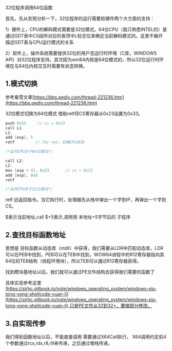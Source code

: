 32位程序调用64位函数

首先，先从宏观分析一下，32位程序的运行需要软硬件两个大方面的支持：

1）硬件上，CPU的解码模式需要是32位模式。64位CPU（我只熟悉INTEL的）是通过GDT表中CS段所对应的表项中L标志位来确定当前解码模式的。这里不展开描述GDT表与CPU运行模式的关系

2）软件上，操作系统需要提供32位的用户态运行时环境（C库，WINDOWS API）对32位程序支持，其次因为win64内核是64位模式的，所以32位运行时环境在与64位内核交互时需要有状态转换。

## 1.模式切换

参考看雪文章[https://bbs.pediy.com/thread-221236.htm](https://bbs.pediy.com/thread-221236.htm)

32位模式切换为64位模式 借助retf将CS寄存器从0x23设置为0x33。

```c
push 0x33     // cs = 0x33
call L1   
L1: 
add [esp], 5
retf    	 // far ret，切换CPU状态

/*此时CPU处于64位模式*/

```


```c
call L2: 
L2:
mov [esp + 4], 0x23    	  // cs = 0x23
add [esp], 0xd     
retf

/*此时CPU处于32位模式*/

```

retf 远返回指令。当它执行时，处理器先从栈中弹出一个字到IP，再弹出一个字到CS。

$表示当前地址,call $+5表示,调用用 本地址+5字节后的 子程序

## 2.查找目标函数地址

思想是 目标函数从动态库（ntdll）中获得，我们需要从LDR中匹配动态库，LDR可以在PEB中找到，PEB可以在TEB中找到，WOW64进程中的R12寄存器指向其64位的TEB结构（线程环境块），所以TEB可以通过R12寄存器获得。

找到模块基地址以后，我们就可以通过PE文件结构去获得我们需要的函数了

具体实现参考这里[https://sirhc.gitbook.io/note/windows_operating_system/windows-xia-tong-yong-shellcode-yuan-li](https://sirhc.gitbook.io/note/windows_operating_system/windows-xia-tong-yong-shellcode-yuan-li),只是PE文件从32到32+，要做部分修改。

## 3.自实现传参

我们得到函数地址以后，不能直接调用 
需要通过X64Call执行。 X64调用约定前4个参数通过rcx,rdx,r8,r9来传递，之后通过堆栈传递。












